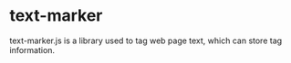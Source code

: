 # text-marker
text-marker.js is a library used to tag web page text, which can store tag information.

